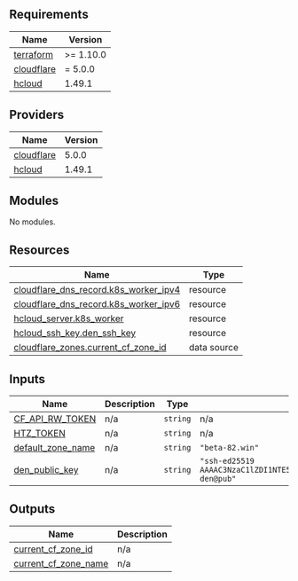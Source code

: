 <!-- BEGIN_TF_DOCS -->
## Requirements

| Name | Version |
|------|---------|
| <a name="requirement_terraform"></a> [terraform](#requirement\_terraform) | >= 1.10.0 |
| <a name="requirement_cloudflare"></a> [cloudflare](#requirement\_cloudflare) | = 5.0.0 |
| <a name="requirement_hcloud"></a> [hcloud](#requirement\_hcloud) | 1.49.1 |

## Providers

| Name | Version |
|------|---------|
| <a name="provider_cloudflare"></a> [cloudflare](#provider\_cloudflare) | 5.0.0 |
| <a name="provider_hcloud"></a> [hcloud](#provider\_hcloud) | 1.49.1 |

## Modules

No modules.

## Resources

| Name | Type |
|------|------|
| [cloudflare_dns_record.k8s_worker_ipv4](https://registry.terraform.io/providers/cloudflare/cloudflare/5.0.0/docs/resources/dns_record) | resource |
| [cloudflare_dns_record.k8s_worker_ipv6](https://registry.terraform.io/providers/cloudflare/cloudflare/5.0.0/docs/resources/dns_record) | resource |
| [hcloud_server.k8s_worker](https://registry.terraform.io/providers/hetznercloud/hcloud/1.49.1/docs/resources/server) | resource |
| [hcloud_ssh_key.den_ssh_key](https://registry.terraform.io/providers/hetznercloud/hcloud/1.49.1/docs/resources/ssh_key) | resource |
| [cloudflare_zones.current_cf_zone_id](https://registry.terraform.io/providers/cloudflare/cloudflare/5.0.0/docs/data-sources/zones) | data source |

## Inputs

| Name | Description | Type | Default | Required |
|------|-------------|------|---------|:--------:|
| <a name="input_CF_API_RW_TOKEN"></a> [CF\_API\_RW\_TOKEN](#input\_CF\_API\_RW\_TOKEN) | n/a | `string` | n/a | yes |
| <a name="input_HTZ_TOKEN"></a> [HTZ\_TOKEN](#input\_HTZ\_TOKEN) | n/a | `string` | n/a | yes |
| <a name="input_default_zone_name"></a> [default\_zone\_name](#input\_default\_zone\_name) | n/a | `string` | `"beta-82.win"` | no |
| <a name="input_den_public_key"></a> [den\_public\_key](#input\_den\_public\_key) | n/a | `string` | `"ssh-ed25519 AAAAC3NzaC1lZDI1NTE5AAAAIO7MRK0SR14QnaopknO/V74zRhlZpbHCX8vefJg1nQha den@pub"` | no |

## Outputs

| Name | Description |
|------|-------------|
| <a name="output_current_cf_zone_id"></a> [current\_cf\_zone\_id](#output\_current\_cf\_zone\_id) | n/a |
| <a name="output_current_cf_zone_name"></a> [current\_cf\_zone\_name](#output\_current\_cf\_zone\_name) | n/a |
<!-- END_TF_DOCS -->